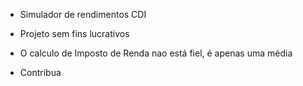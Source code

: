 
- Simulador de rendimentos CDI

- Projeto sem fins lucrativos

- O calculo de Imposto de Renda nao está fiel, é apenas uma média

- Contribua


